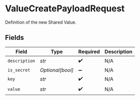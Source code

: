 # ValueCreatePayloadRequest

Definition of the new Shared Value.




## Fields

| Field              | Type               | Required           | Description        |
| ------------------ | ------------------ | ------------------ | ------------------ |
| `description`      | *str*              | :heavy_check_mark: | N/A                |
| `is_secret`        | *Optional[bool]*   | :heavy_minus_sign: | N/A                |
| `key`              | *str*              | :heavy_check_mark: | N/A                |
| `value`            | *str*              | :heavy_check_mark: | N/A                |